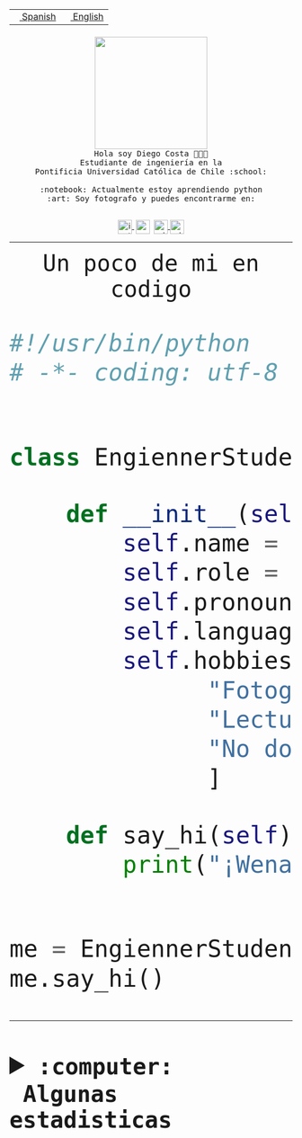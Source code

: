 <table border="0"  align="right">
 <tr><td><a href="README.md"><img src="https://upload.wikimedia.org/wikipedia/commons/thumb/8/89/Bandera_de_Espa%C3%B1a.svg/1200px-Bandera_de_Espa%C3%B1a.svg.png" height="10"> Spanish</a></td>
 <td><a href="README.en.md"><img src="https://upload.wikimedia.org/wikipedia/commons/a/a4/Flag_of_the_United_States.svg" height="10"> English</a></td></tr>
</table><br><br><br>


<p align="center">
  <img src="https://github.com/diegocostares/diegocostares/blob/main/Images/aaa2.gif?raw=true" height="200px">
  <br><samp>
    Hola soy Diego Costa 👨🏻‍💻<br>
    Estudiante de ingeniería en la <br>
    Pontificia Universidad Católica de Chile :school:<br>
  <br>
    :notebook: Actualmente estoy aprendiendo python <br>
    :art: Soy fotografo y puedes encontrarme en: <br>
  <br></samp>
  
</p>

<p align="center">
   <a href="https://instagram.com/diegocosta_no" target="blank">
    <img 
    align="center" src="https://cdn.jsdelivr.net/npm/simple-icons@3.0.1/icons/instagram.svg" alt="instagram" height="25px" width="25px" />
  </a>
  <a style="border: 3px solid; color: white;"href="https://t.me/diegocosta_no" target="blank">
  <img
  align="center" alt="Telegram" width="25px" src="https://icons-for-free.com/iconfiles/png/512/Telegram-1324888767380505522.png" />
</a>
<a href="https://api.whatsapp.com/send?phone=56971897835&text=Hola!" target="blank">
  <img
  align="center" alt="wtsp" width="25px" src="https://img.icons8.com/pastel-glyph/2x/whatsapp--v2.png" />
</a>
<a href="https://www.linkedin.com/in/diego-costa-786249213/" target="blank">
  <img
  align="center" alt="wtsp" width="25px" src="https://img.icons8.com/metro/452/linkedin.png" />
</a>

  </a>
</p>

---


<p align="center"><font size="25"><samp>Un poco de mi en codigo</samp></front></p>


```python
#!/usr/bin/python
# -*- coding: utf-8 -*-


class EngiennerStudent:

    def __init__(self):
        self.name = "Diego Costa"
        self.role = "Estudiante"
        self.pronouns = "he/him"
        self.language_spoken = ["es_CL", "en_US"]
        self.hobbies = [
              "Fotografia",
              "Lectura",
              "No dormir",
              ]

    def say_hi(self):
        print("¡Wena mundo!")


me = EngiennerStudent()
me.say_hi()
```
---
<details>
  <summary><b><samp>:computer: &nbsp;Algunas estadisticas</samp></b></summary>
  <br/></p>

<!--START_SECTION:waka-->
![Code Time](http://img.shields.io/badge/Code%20Time-675%20hrs%2040%20mins-blue)

**Soy nocturno 🦉** 

```text
🌞 Mañana     7 commits      ░░░░░░░░░░░░░░░░░░░░░░░░░   1.3% 
🌆 Día        180 commits    ████████░░░░░░░░░░░░░░░░░   33.46% 
🌃 Tarde      214 commits    ██████████░░░░░░░░░░░░░░░   39.78% 
🌙 Noche      137 commits    ██████░░░░░░░░░░░░░░░░░░░   25.46%

```
📅 **Soy más productivo los Miércoles** 

```text
Lunes        52 commits     ██░░░░░░░░░░░░░░░░░░░░░░░   9.67% 
Martes       68 commits     ███░░░░░░░░░░░░░░░░░░░░░░   12.64% 
Miércoles    132 commits    ██████░░░░░░░░░░░░░░░░░░░   24.54% 
Jueves       63 commits     ███░░░░░░░░░░░░░░░░░░░░░░   11.71% 
Viernes      51 commits     ██░░░░░░░░░░░░░░░░░░░░░░░   9.48% 
Sábado       71 commits     ███░░░░░░░░░░░░░░░░░░░░░░   13.2% 
Domingo      101 commits    ████░░░░░░░░░░░░░░░░░░░░░   18.77%

```


📊 **Esta semana me dediqué a** 

```text
🐱‍💻 Proyectos: 
login_MP                 3 hrs 5 mins        █████████████░░░░░░░░░░░░   54.72% 
private-test             1 hr 37 mins        ███████░░░░░░░░░░░░░░░░░░   28.82% 
latex-templates          38 mins             ██░░░░░░░░░░░░░░░░░░░░░░░   11.41% 
edd-docker               8 mins              ░░░░░░░░░░░░░░░░░░░░░░░░░   2.36% 
Pauta-T1-2022-2-master   4 mins              ░░░░░░░░░░░░░░░░░░░░░░░░░   1.23%

```


 Last Updated on 04/10/2022 20:33:58 UTC
<!--END_SECTION:waka-->
  
  

<p align="center"> <img src="https://github-readme-stats.vercel.app/api?username=diegocostares&show_icons=true&theme=ayu-mirage" alt="abhisheknaiidu" /></p>
 
</details>

